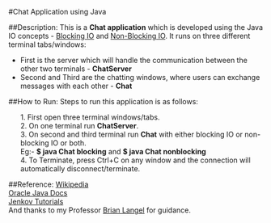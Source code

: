 #Chat Application using Java

##Description:
This is a **Chat application** which is developed using the Java IO concepts - [Blocking IO](http://tutorials.jenkov.com/java-io/index.html) and [Non-Blocking IO](https://en.wikipedia.org/wiki/Non-blocking_I/O_(Java)). It runs on three different terminal tabs/windows:
<ul>
<li>First is the server which will handle the communication between the other two terminals - <strong>ChatServer</strong>
<li>Second and Third are the chatting windows, where users can exchange messages with each other - <strong>Chat</strong>
</ul>

##How to Run:
Steps to run this application is as follows:
<ul>
1. First open three terminal windows/tabs.<br>
2. On one terminal run <strong>ChatServer</strong>.<br>
3. On second and third terminal run <strong>Chat</strong> with either blocking IO or non-blocking IO or both.<br>
Eg:- <strong>$ java Chat blocking</strong> and <strong>$ java Chat nonblocking</strong><br>
4. To Terminate, press Ctrl+C on any window and the connection will automatically disconnect/terminate.
</ul>

##Reference:
[Wikipedia](https://www.wikipedia.org)<br>
[Oracle Java Docs](https://docs.oracle.com/javase/7/docs/api/)<br>
[Jenkov Tutorials](http://tutorials.jenkov.com)<br>
And thanks to my Professor [Brian Langel](https://www.linkedin.com/in/brianlangel) for guidance.